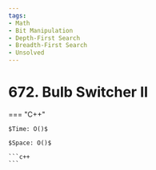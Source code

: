 ```yaml
---
tags:
- Math
- Bit Manipulation
- Depth-First Search
- Breadth-First Search
- Unsolved
---
```



# 672. Bulb Switcher II

=== "C++"

    $Time: O()$

    $Space: O()$

    ```c++
    ```